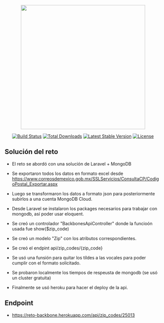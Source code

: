 <p align="center"><a href="https://laravel.com" target="_blank"><img src="https://raw.githubusercontent.com/laravel/art/master/logo-lockup/5%20SVG/2%20CMYK/1%20Full%20Color/laravel-logolockup-cmyk-red.svg" width="400"></a></p>

<p align="center">
<a href="https://travis-ci.org/laravel/framework"><img src="https://travis-ci.org/laravel/framework.svg" alt="Build Status"></a>
<a href="https://packagist.org/packages/laravel/framework"><img src="https://img.shields.io/packagist/dt/laravel/framework" alt="Total Downloads"></a>
<a href="https://packagist.org/packages/laravel/framework"><img src="https://img.shields.io/packagist/v/laravel/framework" alt="Latest Stable Version"></a>
<a href="https://packagist.org/packages/laravel/framework"><img src="https://img.shields.io/packagist/l/laravel/framework" alt="License"></a>
</p>

## Solución del reto

- El reto se abordó con una solución de Laravel + MongoDB
- Se exportaron todos los datos en formato excel desde https://www.correosdemexico.gob.mx/SSLServicios/ConsultaCP/CodigoPostal_Exportar.aspx
- Luego se transformaron los datos a formato json para posteriormente subirlos a una cuenta MongoDB Cloud.

- Desde Laravel se instalaron los packages necesarios para trabajar con mongodb, así poder usar eloquent.
- Se creó un controlador "BackbonesApiController" donde la funcioón usada fue show($zip_code)
- Se creó un modelo "Zip" con los atributos correspondientes.
- Se creó el endpint api/zip_codes/{zip_code}
- Se usó una funsión para quitar los tíldes a las vocales para poder cumplir con el formato solicitado.
- Se probaron localmente los tiempos de respeusta de mongodb (se usó un cluster gratuita)

- Finalmente se usó heroku para hacer el deploy de la api.

## Endpoint

- https://reto-backbone.herokuapp.com/api/zip_codes/25013
